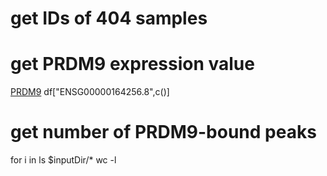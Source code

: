 # get IDs of 404 samples
# get PRDM9 expression value 
[PRDM9](https://www.ensembl.org/Homo_sapiens/Gene/Summary?g=ENSG00000164256;r=5:23443586-23528093)
df["ENSG00000164256.8",c()]
# get number of PRDM9-bound peaks
for i in ls $inputDir/*
wc -l 
<!--stackedit_data:
eyJoaXN0b3J5IjpbMTg5MjE0OTgzMCwtMjM5MTI5MTcyXX0=
-->